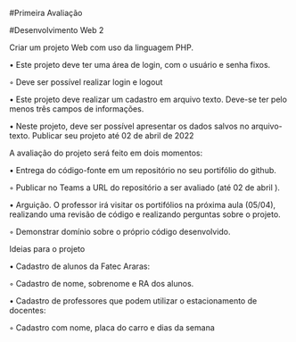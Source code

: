 #Primeira Avaliação

#Desenvolvimento Web 2


Criar um projeto Web com uso da linguagem PHP.

• Este projeto deve ter uma área de login, com o usuário e senha fixos.

◦ Deve ser possível realizar login e logout

• Este projeto deve realizar um cadastro em arquivo texto. Deve-se ter pelo menos três campos de
informações.

• Neste projeto, deve ser possível apresentar os dados salvos no arquivo-texto.
Publicar seu projeto até 02 de abril de 2022


A avaliação do projeto será feito em dois momentos:

• Entrega do código-fonte em um repositório no seu portifólio do github.

◦ Publicar no Teams a URL do repositório a ser avaliado (até 02 de abril ).

• Arguição. O professor irá visitar os portifólios na próxima aula (05/04), realizando uma revisão de
código e realizando perguntas sobre o projeto.

◦ Demonstrar domínio sobre o próprio código desenvolvido.


Ideias para o projeto


• Cadastro de alunos da Fatec Araras:

◦ Cadastro de nome, sobrenome e RA dos alunos.

• Cadastro de professores que podem utilizar o estacionamento de docentes:

◦ Cadastro com nome, placa do carro e dias da semana


